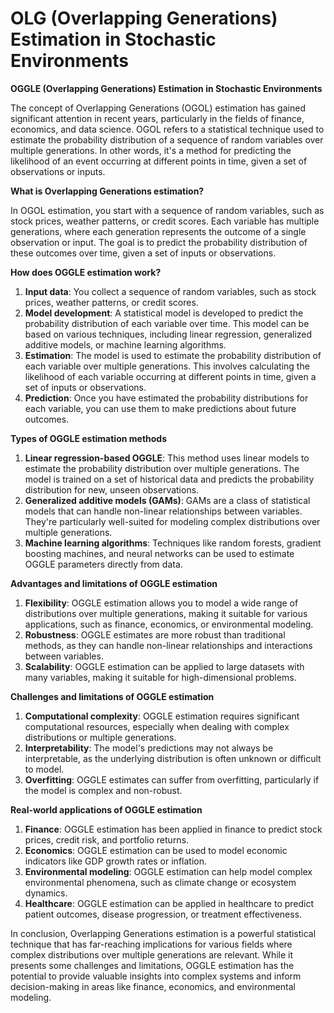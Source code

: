 # OLG (Overlapping Generations) Estimation in Stochastic Environments

**OGGLE (Overlapping Generations) Estimation in Stochastic Environments**

The concept of Overlapping Generations (OGOL) estimation has gained significant attention in recent years, particularly in the fields of finance, economics, and data science. OGOL refers to a statistical technique used to estimate the probability distribution of a sequence of random variables over multiple generations. In other words, it's a method for predicting the likelihood of an event occurring at different points in time, given a set of observations or inputs.

**What is Overlapping Generations estimation?**

In OGOL estimation, you start with a sequence of random variables, such as stock prices, weather patterns, or credit scores. Each variable has multiple generations, where each generation represents the outcome of a single observation or input. The goal is to predict the probability distribution of these outcomes over time, given a set of inputs or observations.

**How does OGGLE estimation work?**

1. **Input data**: You collect a sequence of random variables, such as stock prices, weather patterns, or credit scores.
2. **Model development**: A statistical model is developed to predict the probability distribution of each variable over time. This model can be based on various techniques, including linear regression, generalized additive models, or machine learning algorithms.
3. **Estimation**: The model is used to estimate the probability distribution of each variable over multiple generations. This involves calculating the likelihood of each variable occurring at different points in time, given a set of inputs or observations.
4. **Prediction**: Once you have estimated the probability distributions for each variable, you can use them to make predictions about future outcomes.

**Types of OGGLE estimation methods**

1. **Linear regression-based OGGLE**: This method uses linear models to estimate the probability distribution over multiple generations. The model is trained on a set of historical data and predicts the probability distribution for new, unseen observations.
2. **Generalized additive models (GAMs)**: GAMs are a class of statistical models that can handle non-linear relationships between variables. They're particularly well-suited for modeling complex distributions over multiple generations.
3. **Machine learning algorithms**: Techniques like random forests, gradient boosting machines, and neural networks can be used to estimate OGGLE parameters directly from data.

**Advantages and limitations of OGGLE estimation**

1. **Flexibility**: OGGLE estimation allows you to model a wide range of distributions over multiple generations, making it suitable for various applications, such as finance, economics, or environmental modeling.
2. **Robustness**: OGGLE estimates are more robust than traditional methods, as they can handle non-linear relationships and interactions between variables.
3. **Scalability**: OGGLE estimation can be applied to large datasets with many variables, making it suitable for high-dimensional problems.

**Challenges and limitations of OGGLE estimation**

1. **Computational complexity**: OGGLE estimation requires significant computational resources, especially when dealing with complex distributions or multiple generations.
2. **Interpretability**: The model's predictions may not always be interpretable, as the underlying distribution is often unknown or difficult to model.
3. **Overfitting**: OGGLE estimates can suffer from overfitting, particularly if the model is complex and non-robust.

**Real-world applications of OGGLE estimation**

1. **Finance**: OGGLE estimation has been applied in finance to predict stock prices, credit risk, and portfolio returns.
2. **Economics**: OGGLE estimation can be used to model economic indicators like GDP growth rates or inflation.
3. **Environmental modeling**: OGGLE estimation can help model complex environmental phenomena, such as climate change or ecosystem dynamics.
4. **Healthcare**: OGGLE estimation can be applied in healthcare to predict patient outcomes, disease progression, or treatment effectiveness.

In conclusion, Overlapping Generations estimation is a powerful statistical technique that has far-reaching implications for various fields where complex distributions over multiple generations are relevant. While it presents some challenges and limitations, OGGLE estimation has the potential to provide valuable insights into complex systems and inform decision-making in areas like finance, economics, and environmental modeling.
